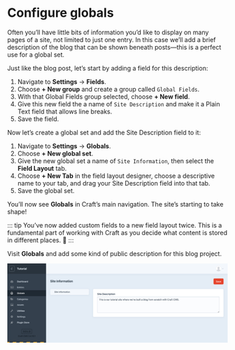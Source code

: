 # Configure globals

Often you’ll have little bits of information you’d like to display on many pages of a site, not limited to just one entry. In this case we’ll add a brief description of the blog that can be shown beneath posts—this is a perfect use for a global set.

Just like the blog post, let’s start by adding a field for this description:

1. Navigate to **Settings** → **Fields**.
2. Choose **+ New group** and create a group called `Global Fields`.
3. With that Global Fields group selected, choose **+ New field**.
4. Give this new field the a name of `Site Description` and make it a Plain Text field that allows line breaks.
5. Save the field.

Now let’s create a global set and add the Site Description field to it:

1. Navigate to **Settings** → **Globals**.
2. Choose **+ New global set**.
3. Give the new global set a name of `Site Information`, then select the **Field Layout** tab.
4. Choose **+ New Tab** in the field layout designer, choose a descriptive name to your tab, and drag your Site Description field into that tab.
5. Save the global set.

You’ll now see **Globals** in Craft’s main navigation. The site’s starting to take shape!

::: tip
You’ve now added custom fields to a new field layout twice. This is a fundamental part of working with Craft as you decide what content is stored in different places. 👏
:::

Visit **Globals** and add some kind of public description for this blog project.

<BrowserShot url="https://tutorial.test/admin/globals/siteInformation" :link="false" caption="Site Description field we added to Globals.">
<img src="../images/globals.png" alt="Screenshot of Globals section displaying the newly-added Site Description field" />
</BrowserShot>
